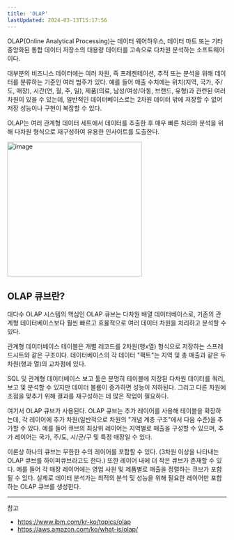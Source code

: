 ```yaml
---
title: 'OLAP'
lastUpdated: 2024-03-13T15:17:56
---
```


OLAP(Online Analytical Processing)는 데이터 웨어하우스, 데이터 마트 또는 기타 중앙화된 통합 데이터 저장소의 대용량 데이터를 고속으로 다차원 분석하는 소프트웨어이다.

대부분의 비즈니스 데이터에는 여러 차원, 즉 프레젠테이션, 추적 또는 분석을 위해 데이터를 분류하는 기준인 여러 범주가 있다. 예를 들어 매출 수치에는 위치(지역, 국가, 주/도, 매장), 시간(연, 월, 주, 일), 제품(의료, 남성/여성/아동, 브랜드, 유형)과 관련된 여러 차원이 있을 수 있는데, 일반적인 데이터베이스로는 2차원 데이터 밖에 저장할 수 없어 저장 성능이나 구현이 복잡할 수 있다.

OLAP는 여러 관계형 데이터 세트에서 데이터를 추출한 후 매우 빠른 처리와 분석을 위해 다차원 형식으로 재구성하여 유용한 인사이트를 도출한다.

<img width="309" alt="image" src="https://github.com/rlaisqls/TIL/assets/81006587/fbd23dbd-509c-4b1f-b976-8caf7891bc8b">

## OLAP 큐브란?

대다수 OLAP 시스템의 핵심인 OLAP 큐브는 다차원 배열 데이터베이스로, 기존의 관계형 데이터베이스보다 훨씬 빠르고 효율적으로 여러 데이터 차원을 처리하고 분석할 수 있다.

관계형 데이터베이스 테이블은 개별 레코드를 2차원(행x열) 형식으로 저장하는 스프레드시트와 같은 구조이다. 데이터베이스의 각 데이터 "팩트"는 지역 및 총 매출과 같은 두 차원(행과 열)의 교차점에 있다.

SQL 및 관계형 데이터베이스 보고 툴은 분명히 테이블에 저장된 다차원 데이터를 쿼리, 보고 및 분석할 수 있지만 데이터 볼륨이 증가하면 성능이 저하된다. 그리고 다른 차원에 초점을 맞추기 위해 결과를 재구성하는 데 많은 작업이 필요하다.

여기서 OLAP 큐브가 사용된다. OLAP 큐브는 추가 레이어를 사용해 테이블을 확장하는데, 각 레이어에 추가 차원(일반적으로 차원의 "개념 계층 구조"에서 다음 수준)을 추가할 수 있다. 예를 들어 큐브의 최상위 레이어는 지역별로 매출을 구성할 수 있으며, 추가 레이어는 국가, 주/도, 시/군/구 및 특정 매장일 수 있다.

이론상 하나의 큐브는 무한한 수의 레이어를 포함할 수 있다. (3차원 이상을 나타내는 OLAP 큐브를 하이퍼큐브라고도 한다.) 또한 레이어 내에 더 작은 큐브가 존재할 수 있다. 예를 들어 각 매장 레이어에는 영업 사원 및 제품별로 매출을 정렬하는 큐브가 포함될 수 있다. 실제로 데이터 분석가는 최적의 분석 및 성능을 위해 필요한 레이어만 포함하는 OLAP 큐브를 생성한다. 

---
참고
- https://www.ibm.com/kr-ko/topics/olap
- https://aws.amazon.com/ko/what-is/olap/